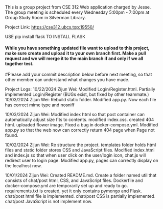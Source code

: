 This is a group project from CSE 312 Web application charged by Jesse.
The group meeting is scheduled every Wednesday 5:00pm - 7:00pm at Group Study Room in Silverman Library.

Project Link: https://cse312.ubcs.top:19550/

USE pip install flask TO INSTALL FLASK
#### While you have something updated file want to upload to this project, make sure create and upload it to your own branch first. Make a pull request and we will merge it to the main branch if and only if we all together test.
#Please add your commit description below before next meeting, so that other member can understand what changes you have made.

Project Logs:
10/22/2024 Zijun Wei: Modified Login/Register.html. Partially implemented Login/Register (BUGs exist, but fixed by other teammate.)
10/03/2024 Zijun Wei: Rebuild static folder. Modified app.py. Now each file has correct mime type and nosniff

10/03/2024 Zijun Wei: Modified index html so that post container can automatically adjust size fits to contents. modified index.css. created 404 html. uploaded flower image. Fixed a bug in docker-compose.yml. Modified app.py so that the web now can correctly return 404 page when Page not found.

10/02/2024 Zijun Wei: Re structure the project. templates folder holds html files and static folder stores CSS and JavaScript files. Modified index.html and index.js so that when user click on the user/login icon, chat.js will redirect user to login page. Modified app.py, pages can correctly display on the localhost now.

10/01/2024 Zijun Wei: Created README.md. Create a folder named util that consists of chat/post html, CSS, and JavaScript files. Dockerfile and docker-compose.yml are temporarily set up and ready to go. requirements.txt is created, yet it only contains pymongo and Flask. chat/post html file is implemented. chat/post CSS is partially implemented. chat/post JavaScript is not implement now.


